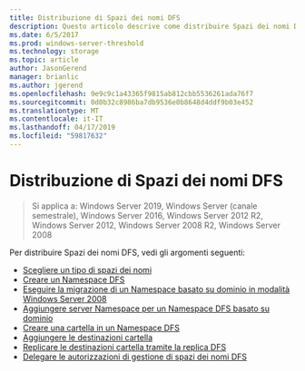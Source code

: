 ```yaml
---
title: Distribuzione di Spazi dei nomi DFS
description: Questo articolo descrive come distribuire Spazi dei nomi DFS
ms.date: 6/5/2017
ms.prod: windows-server-threshold
ms.technology: storage
ms.topic: article
author: JasonGerend
manager: brianlic
ms.author: jgerend
ms.openlocfilehash: 9e9c9c1a43365f9815ab812cbb5536261ada76f7
ms.sourcegitcommit: 0d0b32c8986ba7db9536e0b8648d4ddf9b03e452
ms.translationtype: MT
ms.contentlocale: it-IT
ms.lasthandoff: 04/17/2019
ms.locfileid: "59817632"
---
```

# <a name="deploying-dfs-namespaces"></a>Distribuzione di Spazi dei nomi DFS

> Si applica a: Windows Server 2019, Windows Server (canale semestrale), Windows Server 2016, Windows Server 2012 R2, Windows Server 2012, Windows Server 2008 R2, Windows Server 2008

Per distribuire Spazi dei nomi DFS, vedi gli argomenti seguenti:

-   [Scegliere un tipo di spazi dei nomi](choose-a-namespace-type.md)
-   [Creare un Namespace DFS](create-a-dfs-namespace.md)
-   [Eseguire la migrazione di un Namespace basato su dominio in modalità Windows Server 2008](migrate-a-domain-based-namespace-to-windows-server-2008-mode.md)
-   [Aggiungere server Namespace per un Namespace DFS basato su dominio](add-namespace-servers-to-a-domain-based-dfs-namespace.md)
-   [Creare una cartella in un Namespace DFS](create-a-folder-in-a-dfs-namespace.md)
-   [Aggiungere le destinazioni cartella](add-folder-targets.md)
-   [Replicare le destinazioni cartella tramite la replica DFS](replicate-folder-targets-using-dfs-replication.md)
-   [Delegare le autorizzazioni di gestione di spazi dei nomi DFS](delegate-management-permissions-for-dfs-namespaces.md)

